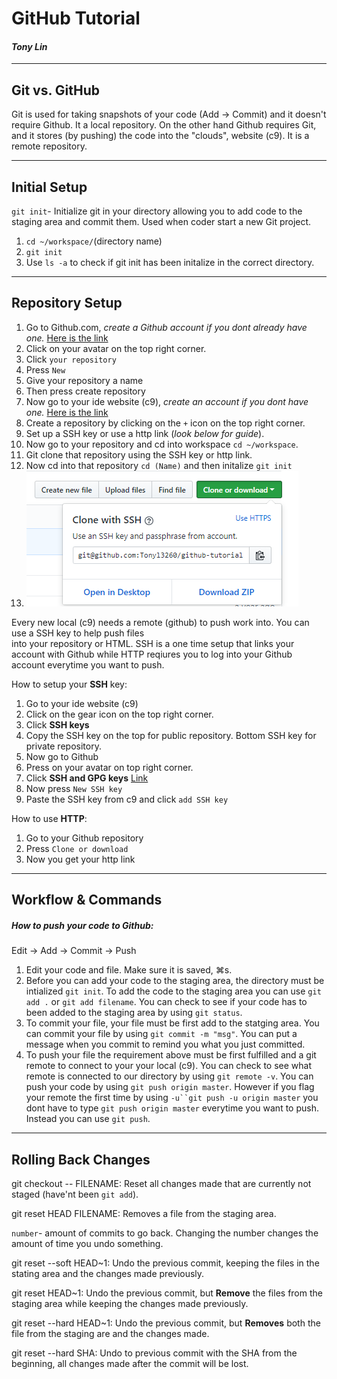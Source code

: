 # GitHub Tutorial
#### _Tony Lin_
---
## Git vs. GitHub
Git is used for taking snapshots of your code (Add -> Commit) and it doesn't require Github. It a local
repository. On the other hand Github requires Git, and it stores (by pushing) the code into the "clouds",
website (c9). It is a remote repository.

---
## Initial Setup
`git init`- Initialize git in your directory allowing you to add code to the staging area and commit
them. Used when coder start a new Git project.
1. `cd ~/workspace/`(directory name)
2. `git init`
3. Use `ls -a` to check if git init has been initalize in the correct directory.

---
## Repository Setup
1. Go to Github.com, *create a Github account if you dont already have one.*
[Here is the link](https://github.com/)
2. Click on your avatar on the top right corner.
3. Click `your repository`
4. Press `New`
5. Give your repository a name
6. Then press create repository
7. Now go to your ide website (c9), *create an account if you dont have one.* 
[Here is the link](https://c9.io/signup)
8. Create a repository by clicking on the `+` icon on the top right corner.
9. Set up a SSH key or use a http link (*look below for guide*).
10. Now go to your repository and cd into workspace `cd ~/workspace`.
11. Git clone that repository using the SSH key or http link.
12. Now cd into that repository `cd (Name)` and then initalize `git init`
13. ![1](SnapGit.png)


Every new local (c9) needs a remote (github) to push work into. You can use a SSH key to help push files  
into your repository or HTML. SSH is a one time setup that links your account with Github while HTTP
reqiures you to log into your Github account everytime you want to push.

How to setup your **SSH** key:
1. Go to your ide website (c9) 
2. Click on the gear icon on the top right corner.
2. Click **SSH keys**
3. Copy the SSH key on the top for public repository. Bottom SSH key for private repository.
4. Now go to Github
5. Press on your avatar on top right corner.
6. Click **SSH and GPG keys** [Link](https://github.com/settings/keys)
7. Now press `New SSH key`
8. Paste the SSH key from c9 and click `add SSH key`


How to use **HTTP**:
1. Go to your Github repository
2. Press `Clone or download`
3. Now you get your http link 

---
## Workflow & Commands
##### How to push your code to Github:
Edit -> Add -> Commit -> Push 
1. Edit your code and file. Make sure it is saved, ⌘s.
2. Before you can add your code to the staging area, the directory must be intialized `git init`. To
add the code to the staging area you can use `git add .` or `git add filename`. You can check to see
if your code has to been added to the staging area by using `git status`.
3. To commit your file, your file must be first add to the statging area. You can commit your file
by using `git commit -m "msg"`. You can put a message when you commit to remind you what you just
committed.
4. To push your file the requirement above must be first fulfilled and a git remote to connect to your
your local (c9). You can check to see what remote is connected to our directory by using `git remote -v`.
You can push your code by using `git push origin master`. However if you flag your remote the first time
by using `-u``git push -u origin master` you dont have to type `git push origin master` everytime you 
want to push. Instead you can use `git push`.

---
## Rolling Back Changes
git checkout -- FILENAME: Reset all changes made that are currently not staged (have'nt been `git add`).

git reset HEAD FILENAME: Removes a file from the staging area.

`number`- amount of commits to go back. Changing the number changes the amount of time you undo something.

git reset --soft HEAD~1: Undo the previous commit, keeping the files in the stating area and the changes
made previously.

git reset HEAD~1: Undo the previous commit, but **Remove** the files from the staging area while keeping 
the changes made previously.

git reset --hard HEAD~1: Undo the previous commit, but **Removes** both the file from the staging are and 
the changes made.

git reset --hard SHA: Undo to previous commit with the SHA from the beginning, all changes made after the
commit will be lost.
